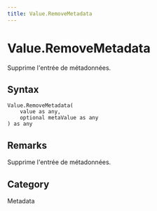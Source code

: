 ```yaml
---
title: Value.RemoveMetadata
---
```


# Value.RemoveMetadata


Supprime l&#39;entrée de métadonnées.


## Syntax

```powerquery
Value.RemoveMetadata(
    value as any,
    optional metaValue as any
) as any
```


## Remarks

Supprime l'entrée de métadonnées.



## Category
Metadata
